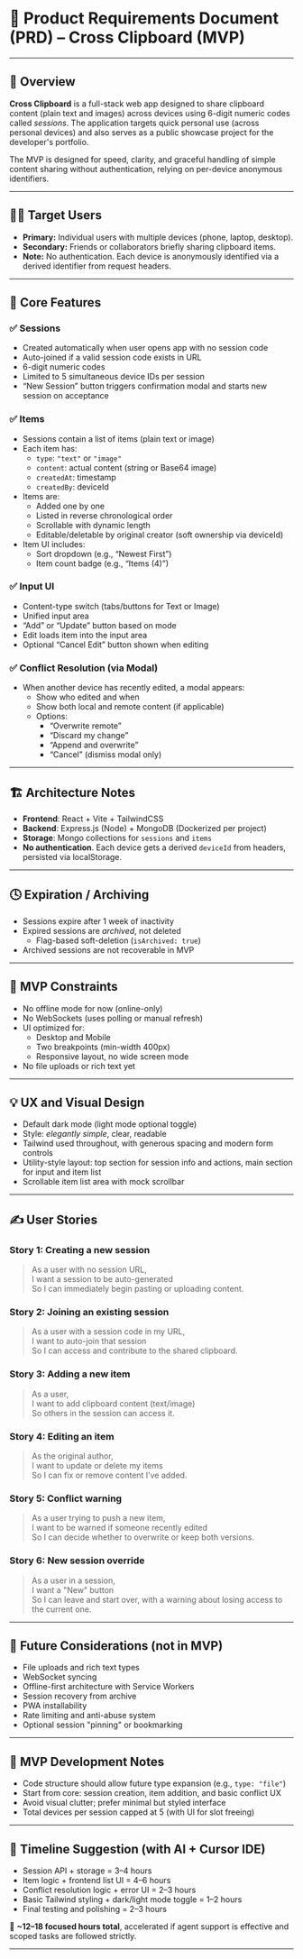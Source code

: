 # 📄 Product Requirements Document (PRD) – Cross Clipboard (MVP)

---

## 🧠 Overview

**Cross Clipboard** is a full-stack web app designed to share clipboard content (plain text and images) across devices using 6-digit numeric codes called *sessions*. The application targets quick personal use (across personal devices) and also serves as a public showcase project for the developer's portfolio.

The MVP is designed for speed, clarity, and graceful handling of simple content sharing without authentication, relying on per-device anonymous identifiers.

---

## 🧑‍💻 Target Users

- **Primary:** Individual users with multiple devices (phone, laptop, desktop).
- **Secondary:** Friends or collaborators briefly sharing clipboard items.
- **Note:** No authentication. Each device is anonymously identified via a derived identifier from request headers.

---

## 🧩 Core Features

### ✅ Sessions
- Created automatically when user opens app with no session code
- Auto-joined if a valid session code exists in URL
- 6-digit numeric codes
- Limited to 5 simultaneous device IDs per session
- “New Session” button triggers confirmation modal and starts new session on acceptance

### ✅ Items
- Sessions contain a list of items (plain text or image)
- Each item has:
  - `type`: `"text"` or `"image"`
  - `content`: actual content (string or Base64 image)
  - `createdAt`: timestamp
  - `createdBy`: deviceId
- Items are:
  - Added one by one
  - Listed in reverse chronological order
  - Scrollable with dynamic length
  - Editable/deletable by original creator (soft ownership via deviceId)
- Item UI includes:
  - Sort dropdown (e.g., “Newest First”)
  - Item count badge (e.g., “Items (4)”)

### ✅ Input UI
- Content-type switch (tabs/buttons for Text or Image)
- Unified input area
- “Add” or “Update” button based on mode
- Edit loads item into the input area
- Optional “Cancel Edit” button shown when editing

### ✅ Conflict Resolution (via Modal)
- When another device has recently edited, a modal appears:
  - Show who edited and when
  - Show both local and remote content (if applicable)
  - Options:
    - “Overwrite remote”
    - “Discard my change”
    - “Append and overwrite”
    - “Cancel” (dismiss modal only)

---

## 🏗️ Architecture Notes

- **Frontend**: React + Vite + TailwindCSS
- **Backend**: Express.js (Node) + MongoDB (Dockerized per project)
- **Storage**: Mongo collections for `sessions` and `items`
- **No authentication**. Each device gets a derived `deviceId` from headers, persisted via localStorage.

---

## 🕓 Expiration / Archiving

- Sessions expire after 1 week of inactivity
- Expired sessions are *archived*, not deleted
  - Flag-based soft-deletion (`isArchived: true`)
- Archived sessions are not recoverable in MVP

---

## 🧪 MVP Constraints

- No offline mode for now (online-only)
- No WebSockets (uses polling or manual refresh)
- UI optimized for:
  - Desktop and Mobile
  - Two breakpoints (min-width 400px)
  - Responsive layout, no wide screen mode
- No file uploads or rich text yet

---

## 💡 UX and Visual Design

- Default dark mode (light mode optional toggle)
- Style: *elegantly simple*, clear, readable
- Tailwind used throughout, with generous spacing and modern form controls
- Utility-style layout: top section for session info and actions, main section for input and item list
- Scrollable item list area with mock scrollbar

---

## ✍️ User Stories

### Story 1: Creating a new session
> As a user with no session URL,  
> I want a session to be auto-generated  
> So I can immediately begin pasting or uploading content.

### Story 2: Joining an existing session
> As a user with a session code in my URL,  
> I want to auto-join that session  
> So I can access and contribute to the shared clipboard.

### Story 3: Adding a new item
> As a user,  
> I want to add clipboard content (text/image)  
> So others in the session can access it.

### Story 4: Editing an item
> As the original author,  
> I want to update or delete my items  
> So I can fix or remove content I’ve added.

### Story 5: Conflict warning
> As a user trying to push a new item,  
> I want to be warned if someone recently edited  
> So I can decide whether to overwrite or keep both versions.

### Story 6: New session override
> As a user in a session,  
> I want a "New" button  
> So I can leave and start over, with a warning about losing access to the current one.

---

## 📌 Future Considerations (not in MVP)

- File uploads and rich text types
- WebSocket syncing
- Offline-first architecture with Service Workers
- Session recovery from archive
- PWA installability
- Rate limiting and anti-abuse system
- Optional session "pinning" or bookmarking

---

## 🚀 MVP Development Notes

- Code structure should allow future type expansion (e.g., `type: "file"`)
- Start from core: session creation, item addition, and basic conflict UX
- Avoid visual clutter; prefer minimal but styled interface
- Total devices per session capped at 5 (with UI for slot freeing)

---

## 📆 Timeline Suggestion (with AI + Cursor IDE)

- Session API + storage = 3–4 hours  
- Item logic + frontend list UI = 4–6 hours  
- Conflict resolution logic + error UI = 2–3 hours  
- Basic Tailwind styling + dark/light mode toggle = 1–2 hours  
- Final testing and polishing = 2–3 hours  

🟰 **~12–18 focused hours total**, accelerated if agent support is effective and scoped tasks are followed strictly.

---

